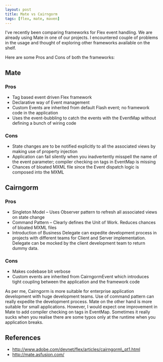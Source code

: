 ```yaml
---
layout: post
title: Mate vs Cairngorm
tags: [flex, mate, maven]
---
```


I’ve recently been comparing frameworks for Flex event handling. We are already using Mate in one of our projects. I encountered couple of problems in the usage and thought of exploring other frameworks available on the shelf.

Here are some Pros and Cons of both the frameworks:

## Mate

### Pros

-   Tag based event driven Flex framework
-   Declarative way of Event management
-   Custom Events are inherited from default Flash event; no framework code in the application
-   Uses the event-bubbling to catch the events with the EventMap without defining a bunch of wiring code

### Cons

-   State changes are to be notified explicitly to all the associated views by making use of property injection
-   Application can fail silently when you inadvertently misspell the name of the event parameter; compiler checking on tags in EventMap is missing
-   Chances of bloated MXML file since the Event dispatch logic is composed into the MXML

## Cairngorm

### Pros

-   Singleton Model – Uses Observer pattern to refresh all associated views on state change
-   Command Pattern – Clearly defines the Unit of Work. Reduces chances of bloated MXML files
-   Introduction of Business Delegate can expedite development process in projects with different teams for Client and Server implementation. Delegate can be mocked by the client development team to return dummy data.

### Cons

-   Makes codebase bit verbose
-   Custom events are inherited from CairngormEvent which introduces tight coupling between the application and the framework code

As per me, Cairngorm is more suitable for enterprise application development with huge development teams. Use of command pattern can really expedite the development process. Mate on the other hand is more suitable for small applications. However, I would expect one improvement in Mate to add compiler checking on tags in EventMap. Sometimes it really sucks when you realise there are some typos only at the runtime when you application breaks.

## References

-   http://www.adobe.com/devnet/flex/articles/cairngorm\_pt1.html
-   http://mate.asfusion.com/
